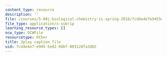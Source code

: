 ```yaml
---
content_type: resource
description: ''
file: /courses/5-08j-biological-chemistry-ii-spring-2016/7cd4e4e7e9455ed29dbf803128fa3d82_VUGsZgQaAZs.vtt
file_type: application/x-subrip
learning_resource_types: []
ocw_type: OCWFile
resourcetype: Other
title: 3play caption file
uid: 7cd4e4e7-e945-5ed2-9dbf-803128fa3d82
---
```

